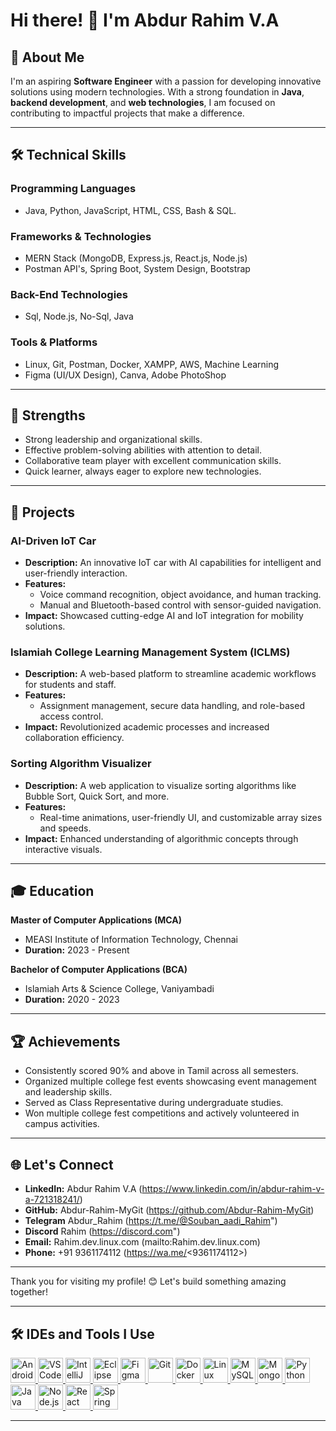 # Hi there! 👋 I'm Abdur Rahim V.A

## 🚀 About Me
I'm an aspiring **Software Engineer** with a passion for developing innovative solutions using modern technologies. With a strong foundation in **Java**, **backend development**, and **web technologies**, I am focused on contributing to impactful projects that make a difference.

---

## 🛠️ Technical Skills

### Programming Languages
- Java, Python, JavaScript, HTML, CSS, Bash & SQL.

### Frameworks & Technologies
- MERN Stack (MongoDB, Express.js, React.js, Node.js)
- Postman API's, Spring Boot, System Design, Bootstrap

### Back-End Technologies
- Sql, Node.js, No-Sql, Java

### Tools & Platforms
- Linux, Git, Postman, Docker, XAMPP, AWS, Machine Learning 
- Figma (UI/UX Design), Canva, Adobe PhotoShop  

---

## 🌟 Strengths
- Strong leadership and organizational skills.
- Effective problem-solving abilities with attention to detail.
- Collaborative team player with excellent communication skills.
- Quick learner, always eager to explore new technologies.

---

## 📂 Projects

### **AI-Driven IoT Car**
- **Description:** An innovative IoT car with AI capabilities for intelligent and user-friendly interaction.
- **Features:** 
  - Voice command recognition, object avoidance, and human tracking.
  - Manual and Bluetooth-based control with sensor-guided navigation.
- **Impact:** Showcased cutting-edge AI and IoT integration for mobility solutions.

### **Islamiah College Learning Management System (ICLMS)**
- **Description:** A web-based platform to streamline academic workflows for students and staff.
- **Features:**
  - Assignment management, secure data handling, and role-based access control.
- **Impact:** Revolutionized academic processes and increased collaboration efficiency.

### **Sorting Algorithm Visualizer**
- **Description:** A web application to visualize sorting algorithms like Bubble Sort, Quick Sort, and more.
- **Features:** 
  - Real-time animations, user-friendly UI, and customizable array sizes and speeds.
- **Impact:** Enhanced understanding of algorithmic concepts through interactive visuals.

---

## 🎓 Education

**Master of Computer Applications (MCA)**  
- MEASI Institute of Information Technology, Chennai  
- **Duration:** 2023 - Present  

**Bachelor of Computer Applications (BCA)**  
- Islamiah Arts & Science College, Vaniyambadi  
- **Duration:** 2020 - 2023  

---

## 🏆 Achievements
- Consistently scored 90% and above in Tamil across all semesters.
- Organized multiple college fest events showcasing event management and leadership skills.
- Served as Class Representative during undergraduate studies.
- Won multiple college fest competitions and actively volunteered in campus activities.

---

## 🌐 Let's Connect

- **LinkedIn:** Abdur Rahim V.A (https://www.linkedin.com/in/abdur-rahim-v-a-721318241/)
- **GitHub:** Abdur-Rahim-MyGit (https://github.com/Abdur-Rahim-MyGit)
- **Telegram** Abdur_Rahim (https://t.me/@Souban_aadi_Rahim")
- **Discord** Rahim (https://discord.com")
- **Email:** Rahim.dev.linux.com (mailto:Rahim.dev.linux.com)
- **Phone:** +91 9361174112 (https://wa.me/<9361174112>) 

---

Thank you for visiting my profile! 😊 Let's build something amazing together!

---

## 🛠️ IDEs and Tools I Use  

<p align="left">
  <!-- Android Studio -->
  <a href="https://developer.android.com/studio" target="_blank">
    <img src="https://img.icons8.com/fluency/48/000000/android-studio--v3.png" alt="Android Studio" width="40" height="40"/>
  </a>
  <!-- VS Code -->
  <a href="https://code.visualstudio.com/" target="_blank">
    <img src="https://img.icons8.com/fluency/48/000000/visual-studio-code-2019.png" alt="VS Code" width="40" height="40"/>
  </a>
  <!-- IntelliJ IDEA -->
  <a href="https://www.jetbrains.com/idea/" target="_blank">
    <img src="https://img.icons8.com/color/48/000000/intellij-idea.png" alt="IntelliJ IDEA" width="40" height="40"/>
  </a>
  <!-- Eclipse -->
  <a href="https://www.eclipse.org/" target="_blank">
    <img src="https://img.icons8.com/officel/40/000000/java-eclipse.png" alt="Eclipse" width="40" height="40"/>
  </a>
  <!-- Figma -->
  <a href="https://www.figma.com/" target="_blank">
    <img src="https://img.icons8.com/color/48/000000/figma--v1.png" alt="Figma" width="40" height="40"/>
  </a>
  <!-- Git -->
  <a href="https://git-scm.com/" target="_blank">
    <img src="https://img.icons8.com/color/48/000000/git.png" alt="Git" width="40" height="40"/>
  </a>
  <!-- Docker -->
  <a href="https://www.docker.com/" target="_blank">
    <img src="https://img.icons8.com/color/48/000000/docker.png" alt="Docker" width="40" height="40"/>
  </a>
  <!-- Linux -->
  <a href="https://linuxmint.com/" target="_blank">
    <img src="https://img.icons8.com/color/48/000000/linux-mint.png" alt="Linux" width="40" height="40"/>
  </a>
  <!-- MySQL -->
  <a href="https://www.mysql.com/" target="_blank">
    <img src="https://img.icons8.com/fluency/48/000000/mysql-logo.png" alt="MySQL" width="40" height="40"/>
  </a>
  <!-- MongoDB -->
  <a href="https://www.mongodb.com/" target="_blank">
    <img src="https://img.icons8.com/color/48/000000/mongodb.png" alt="MongoDB" width="40" height="40"/>
  </a>
  <!-- Python -->
  <a href="https://www.python.org/" target="_blank">
    <img src="https://img.icons8.com/color/48/000000/python.png" alt="Python" width="40" height="40"/>
  </a>
  <!-- Java -->
  <a href="https://www.oracle.com/java/" target="_blank">
    <img src="https://img.icons8.com/color/48/000000/java-coffee-cup-logo.png" alt="Java" width="40" height="40"/>
  </a>
  <!-- Node.js -->
  <a href="https://nodejs.org/" target="_blank">
    <img src="https://img.icons8.com/color/48/000000/nodejs.png" alt="Node.js" width="40" height="40"/>
  </a>
  <!-- React -->
  <a href="https://reactjs.org/" target="_blank">
    <img src="https://img.icons8.com/office/40/000000/react.png" alt="React" width="40" height="40"/>
  </a>
  <!-- Spring Boot -->
  <a href="https://spring.io/projects/spring-boot" target="_blank">
    <img src="https://img.icons8.com/color/48/000000/spring-logo.png" alt="Spring Boot" width="40" height="40"/>
  </a>
</p>

---



